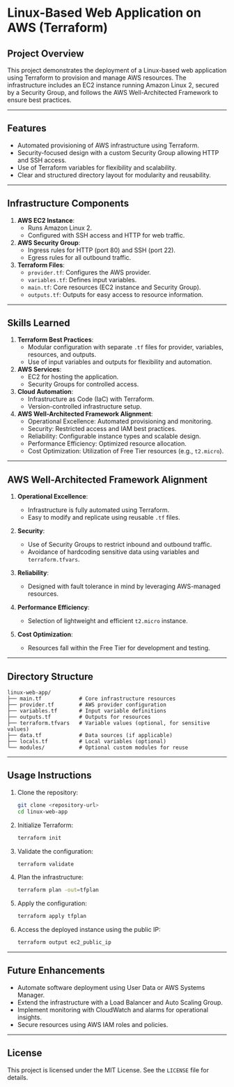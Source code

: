 # Linux-Based Web Application on AWS (Terraform)

## **Project Overview**
This project demonstrates the deployment of a Linux-based web application using Terraform to provision and manage AWS resources. The infrastructure includes an EC2 instance running Amazon Linux 2, secured by a Security Group, and follows the AWS Well-Architected Framework to ensure best practices.

---

## **Features**
- Automated provisioning of AWS infrastructure using Terraform.
- Security-focused design with a custom Security Group allowing HTTP and SSH access.
- Use of Terraform variables for flexibility and scalability.
- Clear and structured directory layout for modularity and reusability.

---

## **Infrastructure Components**
1. **AWS EC2 Instance**:
   - Runs Amazon Linux 2.
   - Configured with SSH access and HTTP for web traffic.
2. **AWS Security Group**:
   - Ingress rules for HTTP (port 80) and SSH (port 22).
   - Egress rules for all outbound traffic.
3. **Terraform Files**:
   - `provider.tf`: Configures the AWS provider.
   - `variables.tf`: Defines input variables.
   - `main.tf`: Core resources (EC2 instance and Security Group).
   - `outputs.tf`: Outputs for easy access to resource information.

---

## **Skills Learned**
1. **Terraform Best Practices**:
   - Modular configuration with separate `.tf` files for provider, variables, resources, and outputs.
   - Use of input variables and outputs for flexibility and automation.
2. **AWS Services**:
   - EC2 for hosting the application.
   - Security Groups for controlled access.
3. **Cloud Automation**:
   - Infrastructure as Code (IaC) with Terraform.
   - Version-controlled infrastructure setup.
4. **AWS Well-Architected Framework Alignment**:
   - Operational Excellence: Automated provisioning and monitoring.
   - Security: Restricted access and IAM best practices.
   - Reliability: Configurable instance types and scalable design.
   - Performance Efficiency: Optimized resource allocation.
   - Cost Optimization: Utilization of Free Tier resources (e.g., `t2.micro`).

---

## **AWS Well-Architected Framework Alignment**
1. **Operational Excellence**:
   - Infrastructure is fully automated using Terraform.
   - Easy to modify and replicate using reusable `.tf` files.

2. **Security**:
   - Use of Security Groups to restrict inbound and outbound traffic.
   - Avoidance of hardcoding sensitive data using variables and `terraform.tfvars`.

3. **Reliability**:
   - Designed with fault tolerance in mind by leveraging AWS-managed resources.

4. **Performance Efficiency**:
   - Selection of lightweight and efficient `t2.micro` instance.

5. **Cost Optimization**:
   - Resources fall within the Free Tier for development and testing.

---

## **Directory Structure**
```plaintext
linux-web-app/
├── main.tf            # Core infrastructure resources
├── provider.tf        # AWS provider configuration
├── variables.tf       # Input variable definitions
├── outputs.tf         # Outputs for resources
├── terraform.tfvars   # Variable values (optional, for sensitive values)
├── data.tf            # Data sources (if applicable)
├── locals.tf          # Local variables (optional)
└── modules/           # Optional custom modules for reuse
```

---

## **Usage Instructions**
1. Clone the repository:
   ```bash
   git clone <repository-url>
   cd linux-web-app
   ```

2. Initialize Terraform:
   ```bash
   terraform init
   ```

3. Validate the configuration:
   ```bash
   terraform validate
   ```

4. Plan the infrastructure:
   ```bash
   terraform plan -out=tfplan
   ```

5. Apply the configuration:
   ```bash
   terraform apply tfplan
   ```

6. Access the deployed instance using the public IP:
   ```bash
   terraform output ec2_public_ip
   ```

---

## **Future Enhancements**
- Automate software deployment using User Data or AWS Systems Manager.
- Extend the infrastructure with a Load Balancer and Auto Scaling Group.
- Implement monitoring with CloudWatch and alarms for operational insights.
- Secure resources using AWS IAM roles and policies.

---

## **License**
This project is licensed under the MIT License. See the `LICENSE` file for details.

